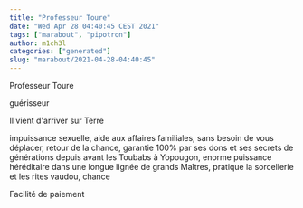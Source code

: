 ```yaml
---
title: "Professeur Toure"
date: "Wed Apr 28 04:40:45 CEST 2021"
tags: ["marabout", "pipotron"]
author: m1ch3l
categories: ["generated"]
slug: "marabout/2021-04-28-04:40:45"
---
```


Professeur Toure

guérisseur

Il vient d'arriver sur Terre

impuissance sexuelle, aide aux affaires familiales, sans besoin de vous déplacer, retour de la chance, garantie 100% par ses dons et ses secrets de générations depuis avant les Toubabs à Yopougon, enorme puissance héréditaire dans une longue lignée de grands Maîtres, pratique la sorcellerie et les rites vaudou, chance

Facilité de paiement
